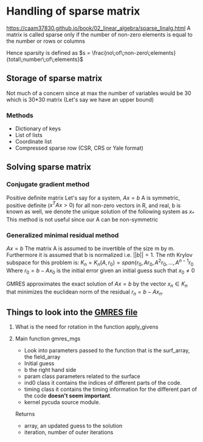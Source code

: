 # Handling of sparse matrix
https://caam37830.github.io/book/02_linear_algebra/sparse_linalg.html
A matrix is called sparse only if the number of non-zero elements is equal to the number or rows or columns

Hence sparsity is defined as $s = \frac{no\;of\;non-zero\;elements}{total\;number\;of\;elements}$

## Storage of sparse matrix
Not much of a concern since at max the number of variables would be 30 which is 30*30 matrix (Let's say we have an upper bound)
### Methods
- Dictionary of keys
- List of lists
- Coordinate list
- Compressed sparse row (CSR, CRS or Yale format)

## Solving sparse matrix
### Conjugate gradient method
Positive definite matrix
Let's say for a system,
$Ax = b$
A is symmetric, positive definite ($x^TAx>0$) for all non-zero vectors in R, and real, b is known as well, we denote the unique solution of the following system as $x_{*}$
This method is not useful since our A can be non-symmetric

### Generalized minimal residual method
$Ax =b$
The matrix A is assumed to be invertible of the size m by m.
Furthermore it is assumed that b is normalized i.e. $||b|| = 1$.
The nth Krylov subspace for this problem is:
$K_n = K_n (A, r_0) = span\{r_0, Ar_0,A^2r_0, ..., A^{n-1}r_0$
Where $r_0 = b - Ax_0$ is the initial error given an initial guess such that $x_0 \ne 0$

GMRES approximates the exact solution of $Ax =b$ by the vector $x_n \in K_n$ that minimizes the euclidean norm of the residual $r_n = b-Ax_n$.


## Things to look into the [GMRES file](./gmres.py)

1. What is the need for rotation in the function apply_givens

2. Main function gmres_mgs
    - Look into parameters passed to the function that is the surf_array, the field_array
    - Initial guess 
    - b the right hand side
    - param class parameters related to the surface
    - ind0 class it contains the indices of different parts of the code.
    - timing class it contains the timing information for the different part of the code **doesn't seem important**.
    - kernel pycuda source module.

    Returns
    - array, an updated guess to the solution
    - iteration, number of outer iterations



